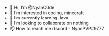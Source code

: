 - 👋 Hi, I’m @NyanC0de
- 👀 I’m interested in coding, minecraft
- 🌱 I’m currently learning Java
- 💞️ I’m looking to collaborate on nothing
- 📫 How to reach me discord - NyanPVP#9777

<!---
NyanC0de/NyanC0de is a ✨ special ✨ repository because its `README.md` (this file) appears on your GitHub profile.
You can click the Preview link to take a look at your changes.
--->
